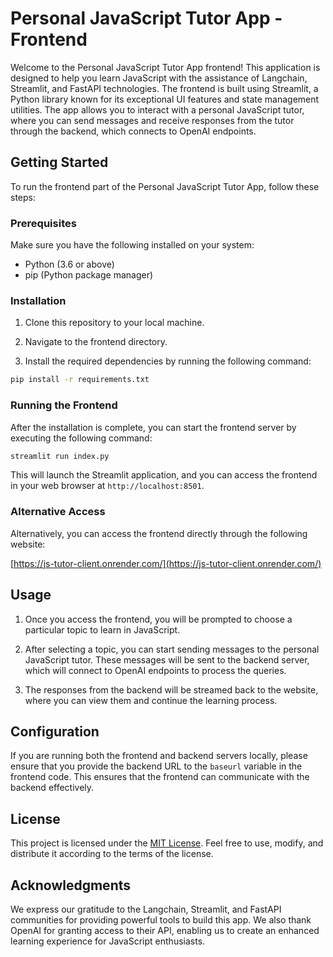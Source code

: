 # Personal JavaScript Tutor App - Frontend

Welcome to the Personal JavaScript Tutor App frontend! This application is designed to help you learn JavaScript with the assistance of Langchain, Streamlit, and FastAPI technologies. The frontend is built using Streamlit, a Python library known for its exceptional UI features and state management utilities. The app allows you to interact with a personal JavaScript tutor, where you can send messages and receive responses from the tutor through the backend, which connects to OpenAI endpoints.

## Getting Started

To run the frontend part of the Personal JavaScript Tutor App, follow these steps:

### Prerequisites

Make sure you have the following installed on your system:

- Python (3.6 or above)
- pip (Python package manager)

### Installation

1. Clone this repository to your local machine.

2. Navigate to the frontend directory.

3. Install the required dependencies by running the following command:

```bash
pip install -r requirements.txt
```

### Running the Frontend

After the installation is complete, you can start the frontend server by executing the following command:

```bash
streamlit run index.py
```

This will launch the Streamlit application, and you can access the frontend in your web browser at `http://localhost:8501`.

### Alternative Access

Alternatively, you can access the frontend directly through the following website:

[https://js-tutor-client.onrender.com/](https://js-tutor-client.onrender.com/)

## Usage

1. Once you access the frontend, you will be prompted to choose a particular topic to learn in JavaScript.

2. After selecting a topic, you can start sending messages to the personal JavaScript tutor. These messages will be sent to the backend server, which will connect to OpenAI endpoints to process the queries.

3. The responses from the backend will be streamed back to the website, where you can view them and continue the learning process.

## Configuration

If you are running both the frontend and backend servers locally, please ensure that you provide the backend URL to the `baseurl` variable in the frontend code. This ensures that the frontend can communicate with the backend effectively.

## License

This project is licensed under the [MIT License](LICENSE). Feel free to use, modify, and distribute it according to the terms of the license.

## Acknowledgments

We express our gratitude to the Langchain, Streamlit, and FastAPI communities for providing powerful tools to build this app. We also thank OpenAI for granting access to their API, enabling us to create an enhanced learning experience for JavaScript enthusiasts.